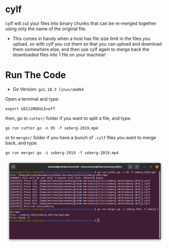 # cylf

cylf will cut your files into binary chunks that can be re-merged together using only the name of the original file. 

- This comes in handy when a host has file size limit in the files you upload, so with cylf you cut them so that you can upload and download them somewhere else, and then use cylf again to merge back the downloaded files into 1 file on your machine!

# Run The Code

- Go Version: `go1.18.3 linux/amd64`

Open a terminal and type: 

```
export GO111MODULE=off
```


then, go to `cutter/` folder if you want to split a file, and type:

```
go run cutter.go -n 95 -f seberg-2019.mp4
```

or to `merger/` folder if you have a bunch of `.cylf` files you want to merge back, and type:

```
go run merger.go -i seberg-2019 -f seberg-2019.mp4
```

![img](res/sc-v1.png)